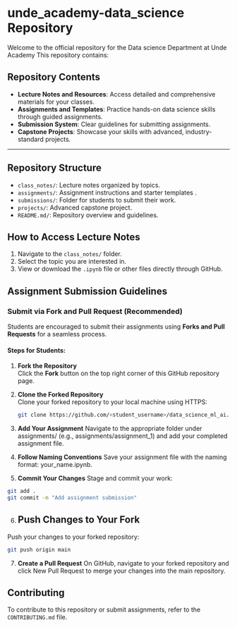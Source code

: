 # unde_academy-data_science Repository
Welcome to the official repository for  the Data science Department at Unde Academy This repository contains:

## Repository Contents
- **Lecture Notes and Resources**: Access detailed and comprehensive materials for your classes.
- **Assignments and Templates**: Practice hands-on data science skills through guided assignments.
- **Submission System**: Clear guidelines for submitting assignments.
- **Capstone Projects**: Showcase your skills with advanced, industry-standard projects.

---

## Repository Structure
- `class_notes/`: Lecture notes organized by topics.
- `assignments/`: Assignment instructions and starter templates .
- `submissions/`: Folder for students to submit their work.
- `projects/`: Advanced capstone project.
- `README.md/`: Repository overview and guidelines.

## How to Access Lecture Notes
1. Navigate to the `class_notes/` folder.
2. Select the topic you are interested in.
3. View or download the `.ipynb` file or other files directly through GitHub.

## Assignment Submission Guidelines
### **Submit via Fork and Pull Request (Recommended)**  
Students are encouraged to submit their assignments using **Forks and Pull Requests** for a seamless process.  

#### Steps for Students:
1. **Fork the Repository**  
   Click the **Fork** button on the top right corner of this GitHub repository page.

2. **Clone the Forked Repository**  
   Clone your forked repository to your local machine using HTTPS:  
   ```bash
   git clone https://github.com/<student_username>/data_science_ml_ai.git

3. **Add Your Assignment**
Navigate to the appropriate folder under assignments/ (e.g., assignments/assignment_1) and add your completed assignment file.

4. **Follow Naming Conventions**
Save your assignment file with the naming format: your_name.ipynb.

5. **Commit Your Changes**
Stage and commit your work:
```bash
git add .
git commit -m "Add assignment submission"
```
6. ## Push Changes to Your Fork
Push your changes to your forked repository:
```bash
git push origin main
```
7. **Create a Pull Request**
On GitHub, navigate to your forked repository and click New Pull Request to merge your changes into the main repository.

## Contributing
To contribute to this repository or submit assignments, refer to the  `CONTRIBUTING.md` file.



